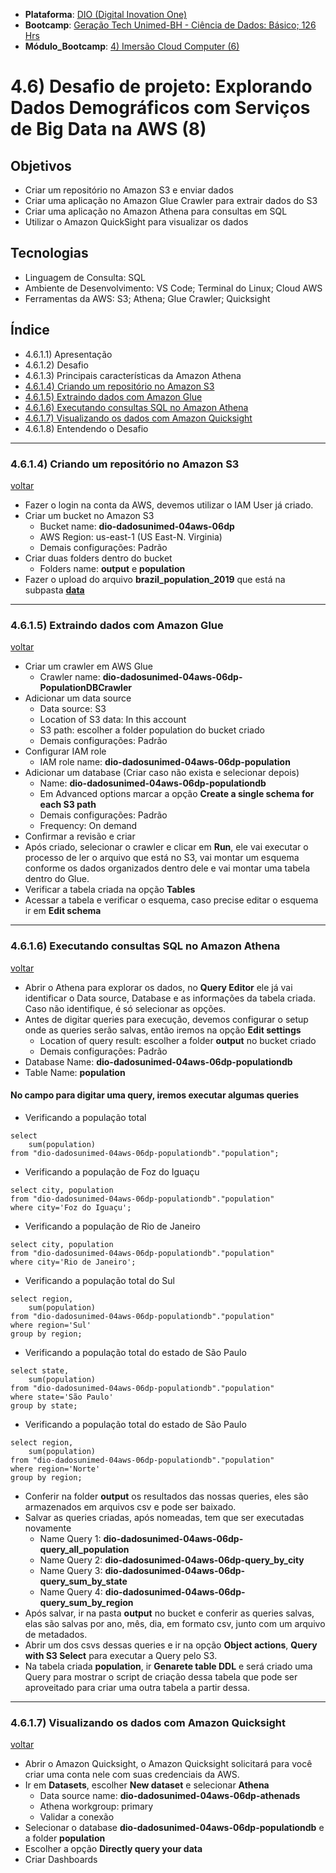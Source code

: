 * **Plataforma**: [DIO (Digital Inovation One)](/dio/)
* **Bootcamp**: [Geração Tech Unimed-BH - Ciência de Dados: Básico; 126 Hrs](/dio/dados_unimed_1/)
* **Módulo_Bootcamp**: [4) Imersão Cloud Computer (6)](/dio/dados_unimed_1/04-modulo_cloud)

# 4.6) Desafio de projeto: Explorando Dados Demográficos com Serviços de Big Data na AWS (8)
## Objetivos
* Criar um repositório no Amazon S3 e enviar dados
* Criar uma aplicação no Amazon Glue Crawler para extrair dados do S3
* Criar uma aplicação no Amazon Athena para consultas em SQL
* Utilizar o Amazon QuickSight para visualizar os dados
## Tecnologias
* Linguagem de Consulta: SQL
* Ambiente de Desenvolvimento: VS Code; Terminal do Linux; Cloud AWS
* Ferramentas da AWS: S3; Athena; Glue Crawler; Quicksight

<a id="ancora"></a>
## Índice
* 4.6.1.1) Apresentação
* 4.6.1.2) Desafio
* 4.6.1.3) Principais características da Amazon Athena
* [4.6.1.4) Criando um repositório no Amazon S3](#ancora1)
* [4.6.1.5) Extraindo dados com Amazon Glue](#ancora2)
* [4.6.1.6) Executando consultas SQL no Amazon Athena](#ancora3)
* [4.6.1.7) Visualizando os dados com Amazon Quicksight](#ancora4)
* 4.6.1.8) Entendendo o Desafio

----------------------------------------------------------------------------------------------
<a id="ancora1"></a>
### 4.6.1.4) Criando um repositório no Amazon S3
[voltar](#ancora) 

* Fazer o login na conta da AWS, devemos utilizar o IAM User já criado.
* Criar um bucket no Amazon S3
    * Bucket name: **dio-dadosunimed-04aws-06dp**
    * AWS Region: us-east-1 (US East-N. Virginia)
    * Demais configurações: Padrão
* Criar duas folders dentro do bucket
    * Folders name: **output** e **population**
* Fazer o upload do arquivo **brazil_population_2019** que está na subpasta [**data**](/dio/dados_unimed_1/04-modulo_cloud/06-desafio_projeto/data/)

----------------------------------------------------------------------------------------------
<a id="ancora2"></a>
### 4.6.1.5) Extraindo dados com Amazon Glue
[voltar](#ancora) 

* Criar um crawler em AWS Glue
  * Crawler name: **dio-dadosunimed-04aws-06dp-PopulationDBCrawler**
* Adicionar um data source
  * Data source: S3
  * Location of S3 data: In this account
  * S3 path: escolher a folder population do bucket criado 
  * Demais configurações: Padrão
* Configurar IAM role
  * IAM role name: **dio-dadosunimed-04aws-06dp-population**
* Adicionar um database (Criar caso não exista e selecionar depois)
  * Name: **dio-dadosunimed-04aws-06dp-populationdb**
  * Em Advanced options marcar a opção **Create a single schema for each S3 path**
  * Demais configurações: Padrão
  * Frequency: On demand
* Confirmar a revisão e criar
* Após criado, selecionar o crawler e clicar em **Run**, ele vai executar o processo de ler o arquivo que está no S3, vai montar um esquema conforme os dados organizados dentro dele e vai montar uma tabela dentro do Glue.
* Verificar a tabela criada na opção **Tables**
* Acessar a tabela e verificar o esquema, caso precise editar o esquema ir em **Edit schema**

----------------------------------------------------------------------------------------------
<a id="ancora3"></a>
### 4.6.1.6) Executando consultas SQL no Amazon Athena
[voltar](#ancora) 

* Abrir o Athena para explorar os dados, no **Query Editor** ele já vai identificar o Data source, Database e as informações da tabela criada. Caso não identifique, é só selecionar as opções.
* Antes de digitar queries para execução, devemos configurar o setup onde as queries serão salvas, então iremos na opção **Edit settings**
  * Location of query result: escolher a folder **output** no bucket criado
  * Demais configurações: Padrão
* Database Name: **dio-dadosunimed-04aws-06dp-populationdb**
* Table Name: **population**
#### No campo para digitar uma query, iremos executar algumas queries
* Verificando a população total
```
select
    sum(population)
from "dio-dadosunimed-04aws-06dp-populationdb"."population";
```
* Verificando a população de Foz do Iguaçu
```
select city, population
from "dio-dadosunimed-04aws-06dp-populationdb"."population"
where city='Foz do Iguaçu';
```
* Verificando a população de Rio de Janeiro
```
select city, population
from "dio-dadosunimed-04aws-06dp-populationdb"."population"
where city='Rio de Janeiro';
```
* Verificando a população total do Sul
```
select region,
    sum(population)
from "dio-dadosunimed-04aws-06dp-populationdb"."population"
where region='Sul'
group by region;
```
* Verificando a população total do estado de São Paulo
```
select state,
    sum(population)
from "dio-dadosunimed-04aws-06dp-populationdb"."population"
where state='São Paulo'
group by state;
```
* Verificando a população total do estado de São Paulo
```
select region,
    sum(population)
from "dio-dadosunimed-04aws-06dp-populationdb"."population"
where region='Norte'
group by region;
```

* Conferir na folder **output** os resultados das nossas queries, eles são armazenados em arquivos csv e pode ser baixado.
* Salvar as queries criadas, após nomeadas, tem que ser executadas novamente
  * Name Query 1: **dio-dadosunimed-04aws-06dp-query_all_population**
  * Name Query 2: **dio-dadosunimed-04aws-06dp-query_by_city**
  * Name Query 3: **dio-dadosunimed-04aws-06dp-query_sum_by_state**
  * Name Query 4: **dio-dadosunimed-04aws-06dp-query_sum_by_region**
* Após salvar, ir na pasta **output** no bucket e conferir as queries salvas, elas são salvas por ano, mês, dia, em formato csv, junto com um arquivo de metadados.
* Abrir um dos csvs dessas queries e ir na opção **Object actions**, **Query with S3 Select** para executar a Query pelo S3.
* Na tabela criada **population**, ir **Genarete table DDL** e será criado uma Query para mostrar o script de criação dessa tabela que pode ser aproveitado para criar uma outra tabela a partir dessa.

----------------------------------------------------------------------------------------------
<a id="ancora4"></a>
### 4.6.1.7) Visualizando os dados com Amazon Quicksight
[voltar](#ancora) 

* Abrir o Amazon Quicksight, o Amazon Quicksight solicitará para você criar uma conta nele com suas credenciais da AWS.
* Ir em **Datasets**, escolher **New dataset** e selecionar **Athena**
  * Data source name: **dio-dadosunimed-04aws-06dp-athenads**
  * Athena workgroup: primary
  * Validar a conexão
* Selecionar o database **dio-dadosunimed-04aws-06dp-populationdb** e a folder **population**
* Escolher a opção **Directly query your data**
* Criar Dashboards